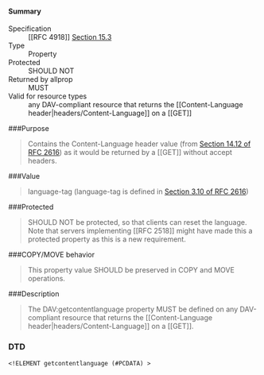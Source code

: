 <!-- --- title: DAV::getcontentlanguage -->

<div id="summary-box" markdown="1">
<h4>Summary</h4>

<dl>
<dt>Specification</dt>
<dd markdown="1">[[RFC 4918]]
<a href="http://tools.ietf.org/html/rfc4918#section-15.3">Section 15.3</a>
</dd>
<dt>Type</dt>
<dd markdown="1">Property
</dd>
<dt>Protected</dt>
<dd markdown="1">SHOULD NOT
</dd>
<dt>Returned by allprop</dt>
<dd markdown="1">MUST
</dd>
<dt>Valid for resource types</dt>
<dd markdown="1">any DAV-compliant resource that returns the [[Content-Language header|headers/Content-Language]] on a [[GET]]
</dd>
</dl>

</div>

<!-- below is a list of common sections for property definitions. Adjust the list as needed. Don't forget to block-quote any text that's copied from the RFC -->

###Purpose
> Contains the Content-Language header value (from [Section 14.12 of RFC 2616](http://tools.ietf.org/html/rfc2616#section-14.12)) as it would be returned by a [[GET]] without accept headers.

###Value
> language-tag (language-tag is defined in [Section 3.10 of RFC 2616](http://tools.ietf.org/html/rfc2616#section-3.10))

###Protected
> SHOULD NOT be protected, so that clients can reset the language. Note that servers implementing [[RFC 2518]] might have made this a protected property as this is a new requirement.

###COPY/MOVE behavior
> This property value SHOULD be preserved in COPY and MOVE operations.

###Description
> The DAV:getcontentlanguage property MUST be defined on any DAV-compliant resource that returns the [[Content-Language header|headers/Content-Language]] on a [[GET]].

### DTD
> 
```
<!ELEMENT getcontentlanguage (#PCDATA) >

```
